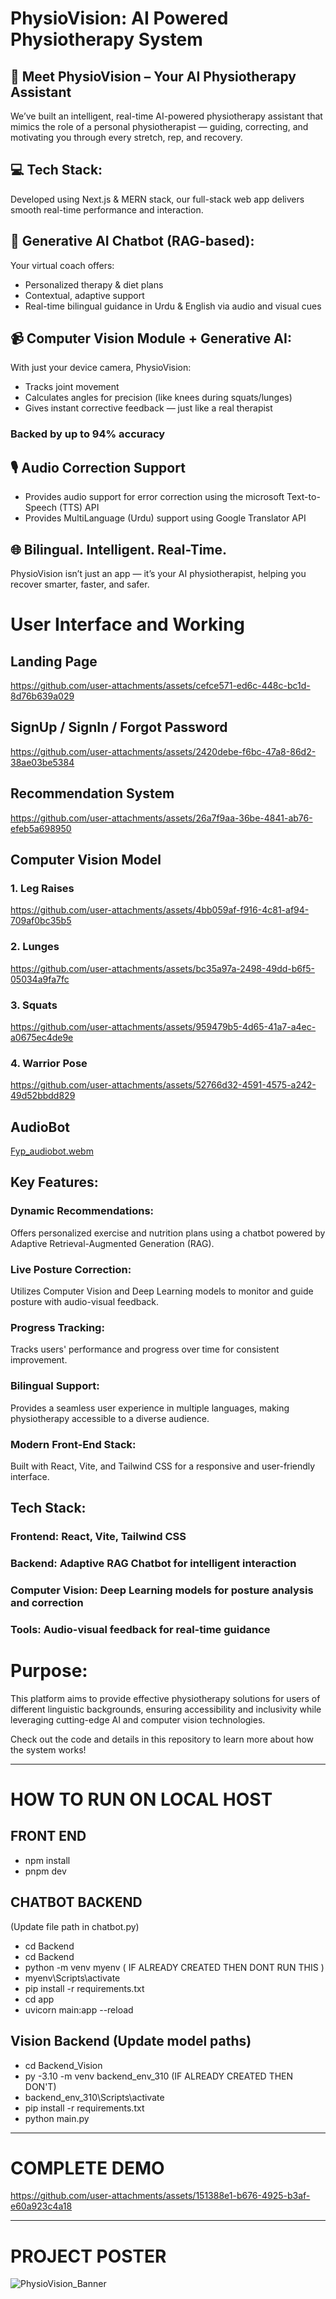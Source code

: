 # PhysioVision: AI Powered Physiotherapy System

## 🎯 Meet PhysioVision – Your AI Physiotherapy Assistant
We’ve built an intelligent, real-time AI-powered physiotherapy assistant that mimics the role of a personal physiotherapist — guiding, correcting, and motivating you through every stretch, rep, and recovery.

## 💻 Tech Stack:
Developed using Next.js & MERN stack, our full-stack web app delivers smooth real-time performance and interaction.

## 🧠 Generative AI Chatbot (RAG-based):
Your virtual coach offers:

* Personalized therapy & diet plans
* Contextual, adaptive support
* Real-time bilingual guidance in Urdu & English via audio and visual cues

## 📹 Computer Vision Module + Generative AI:
With just your device camera, PhysioVision:

* Tracks joint movement
* Calculates angles for precision (like knees during squats/lunges)
* Gives instant corrective feedback — just like a real therapist

### Backed by up to 94% accuracy

## 🎙️ Audio Correction Support 
* Provides audio support for error correction using the microsoft Text-to-Speech (TTS) API
* Provides MultiLanguage (Urdu) support using Google Translator API

## 🌐 Bilingual. Intelligent. Real-Time.
PhysioVision isn’t just an app — it’s your AI physiotherapist, helping you recover smarter, faster, and safer.

# User Interface and Working
## Landing Page
https://github.com/user-attachments/assets/cefce571-ed6c-448c-bc1d-8d76b639a029

## SignUp / SignIn / Forgot Password
https://github.com/user-attachments/assets/2420debe-f6bc-47a8-86d2-38ae03be5384



## Recommendation System
https://github.com/user-attachments/assets/26a7f9aa-36be-4841-ab76-efeb5a698950



## Computer Vision Model
### 1. Leg Raises 

https://github.com/user-attachments/assets/4bb059af-f916-4c81-af94-709af0bc35b5


### 2. Lunges

https://github.com/user-attachments/assets/bc35a97a-2498-49dd-b6f5-05034a9fa7fc



### 3. Squats

https://github.com/user-attachments/assets/959479b5-4d65-41a7-a4ec-a0675ec4de9e


### 4. Warrior Pose

https://github.com/user-attachments/assets/52766d32-4591-4575-a242-49d52bbdd829


## AudioBot
[Fyp_audiobot.webm](https://github.com/user-attachments/assets/e9bb517b-65ab-4906-9b2b-91700dd13d7c)


## Key Features:
### Dynamic Recommendations: 
Offers personalized exercise and nutrition plans using a chatbot powered by Adaptive Retrieval-Augmented Generation (RAG).

### Live Posture Correction: 
Utilizes Computer Vision and Deep Learning models to monitor and guide posture with audio-visual feedback.

### Progress Tracking: 
Tracks users' performance and progress over time for consistent improvement.

### Bilingual Support: 
Provides a seamless user experience in multiple languages, making physiotherapy accessible to a diverse audience.

### Modern Front-End Stack: 
Built with React, Vite, and Tailwind CSS for a responsive and user-friendly interface.

## Tech Stack:
### Frontend: React, Vite, Tailwind CSS
### Backend: Adaptive RAG Chatbot for intelligent interaction
### Computer Vision: Deep Learning models for posture analysis and correction
### Tools: Audio-visual feedback for real-time guidance

# Purpose:
This platform aims to provide effective physiotherapy solutions for users of different linguistic backgrounds, ensuring accessibility and inclusivity while leveraging cutting-edge AI and computer vision technologies.

Check out the code and details in this repository to learn more about how the system works!



_____________________________________________________________________________________________________

# HOW TO RUN ON LOCAL HOST

## FRONT END
* npm install 
* pnpm dev

## CHATBOT BACKEND
(Update file path in chatbot.py)

* cd Backend
* cd Backend
* python -m venv myenv ( IF ALREADY CREATED THEN DONT RUN THIS )
* myenv\Scripts\activate
* pip install -r requirements.txt
* cd app
* uvicorn main:app --reload

## Vision Backend (Update model paths)
* cd Backend_Vision
* py -3.10 -m venv backend_env_310 (IF ALREADY CREATED THEN DON'T)
* backend_env_310\Scripts\activate
* pip install -r requirements.txt
* python main.py

_____________________________________________________________________________________________________
# COMPLETE DEMO

https://github.com/user-attachments/assets/151388e1-b676-4925-b3af-e60a923c4a18


_____________________________________________________________________________________________________
# PROJECT POSTER
![PhysioVision_Banner](https://github.com/user-attachments/assets/9ecedbee-da63-4481-b94c-a2591fd09d98)







